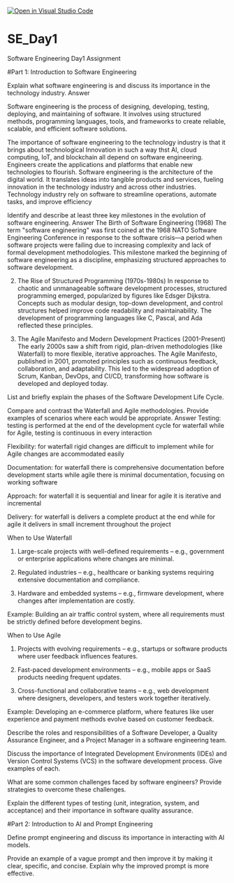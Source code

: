 [![Open in Visual Studio Code](https://classroom.github.com/assets/open-in-vscode-2e0aaae1b6195c2367325f4f02e2d04e9abb55f0b24a779b69b11b9e10269abc.svg)](https://classroom.github.com/online_ide?assignment_repo_id=18418436&assignment_repo_type=AssignmentRepo)
# SE_Day1
Software Engineering Day1 Assignment

#Part 1: Introduction to Software Engineering

Explain what software engineering is and discuss its importance in the technology industry.
Answer 

Software engineering is the process of designing, developing, testing, deploying, and maintaining of software. It involves using structured methods, programming languages, tools, and frameworks to create reliable, scalable, and efficient software solutions.

The importance of software engineering to the technology industry is that it brings about technological Innovation in such a way thst AI, cloud computing, IoT, and blockchain all depend on software engineering. Engineers create the applications and platforms that enable new technologies to flourish. Software engineering is the architecture of the digital world. It translates ideas into tangible products and services, fueling innovation in the technology industry and across other industries. Technology industry rely on software to streamline operations, automate tasks, and improve efficiency

Identify and describe at least three key milestones in the evolution of software engineering.
Answer 
The Birth of Software Engineering (1968)
The term "software engineering" was first coined at the 1968 NATO Software Engineering Conference in response to the software crisis—a period when software projects were failing due to increasing complexity and lack of formal development methodologies. This milestone marked the beginning of software engineering as a discipline, emphasizing structured approaches to software development.


2. The Rise of Structured Programming (1970s-1980s)
In response to chaotic and unmanageable software development processes, structured programming emerged, popularized by figures like Edsger Dijkstra. Concepts such as modular design, top-down development, and control structures helped improve code readability and maintainability. The development of programming languages like C, Pascal, and Ada reflected these principles.


3. The Agile Manifesto and Modern Development Practices (2001-Present)
The early 2000s saw a shift from rigid, plan-driven methodologies (like Waterfall) to more flexible, iterative approaches. The Agile Manifesto, published in 2001, promoted principles such as continuous feedback, collaboration, and adaptability. This led to the widespread adoption of Scrum, Kanban, DevOps, and CI/CD, transforming how software is developed and deployed today.


List and briefly explain the phases of the Software Development Life Cycle.


Compare and contrast the Waterfall and Agile methodologies. Provide examples of scenarios where each would be appropriate.
Answer
Testing: testing is performed at the end of the development cycle for waterfall while for Agile, testing is continuous in every interaction 

Flexibility: for waterfall rigid changes are difficult to implement while for Agile changes are accommodated easily

 Documentation: for waterfall there is comprehensive documentation before development starts while agile there is minimal documentation, focusing on working software 
 
Approach: for waterfall it is sequential and linear for agile it is iterative and incremental 

Delivery: for waterfall is delivers a complete product at the end while for agile it delivers in small increment throughout the project

When to Use Waterfall

1. Large-scale projects with well-defined requirements – e.g., government or enterprise applications where changes are minimal.

2. Regulated industries – e.g., healthcare or banking systems requiring extensive documentation and compliance.

3. Hardware and embedded systems – e.g., firmware development, where changes after implementation are costly.

Example: Building an air traffic control system, where all requirements must be strictly defined before development begins.


When to Use Agile

1. Projects with evolving requirements – e.g., startups or software products where user feedback influences features.

2. Fast-paced development environments – e.g., mobile apps or SaaS products needing frequent updates.

3. Cross-functional and collaborative teams – e.g., web development where designers, developers, and testers work together iteratively.

Example: Developing an e-commerce platform, where features like user experience and payment methods evolve based on customer feedback.


Describe the roles and responsibilities of a Software Developer, a Quality Assurance Engineer, and a Project Manager in a software engineering team.


Discuss the importance of Integrated Development Environments (IDEs) and Version Control Systems (VCS) in the software development process. Give examples of each.


What are some common challenges faced by software engineers? Provide strategies to overcome these challenges.


Explain the different types of testing (unit, integration, system, and acceptance) and their importance in software quality assurance.


#Part 2: Introduction to AI and Prompt Engineering


Define prompt engineering and discuss its importance in interacting with AI models.


Provide an example of a vague prompt and then improve it by making it clear, specific, and concise. Explain why the improved prompt is more effective.
